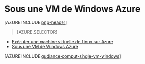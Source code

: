 <properties
   pageTitle="Exécution d’une machine virtuelle de Windows | Architecture de référence | Microsoft Azure"
   description="Comment exécuter une machine virtuelle sur Azure, attentifs à l’évolutivité, de résilience, de gérabilité et de sécurité."
   services=""
   documentationCenter="na"
   authors="MikeWasson"
   manager="roshar"
   editor=""
   tags=""/>

<tags
   ms.service="guidance"
   ms.devlang="na"
   ms.topic="article"
   ms.tgt_pltfrm="na"
   ms.workload="na"
   ms.date="10/20/2016"
   ms.author="mwasson"/>

# <a name="running-a-windows-vm-on-azure"></a>Sous une VM de Windows Azure

[AZURE.INCLUDE [pnp-header](../../includes/guidance-pnp-header-include.md)]

> [AZURE.SELECTOR]
- [Exécuter une machine virtuelle de Linux sur Azure](guidance-compute-single-vm-linux.md)
- [Sous une VM de Windows Azure](guidance-compute-single-vm.md)

[AZURE.INCLUDE [gudiance-comput-single-vm-windows](../../includes/guidance-compute-single-vm-windows.md)]

